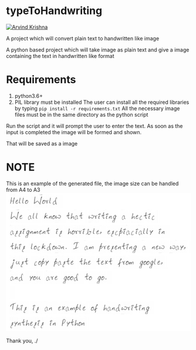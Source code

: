 # typeToHandwriting
[![Arvind Krishna](https://img.shields.io/badge/AK-Made%20by%20AK-success)](https://github.com/ArvindAROO/)

A project which will convert plain text to handwritten like image

A python based project which will take image as plain text and give a image containing the text in handwritten like format

# Requirements
1. python3.6+
2. PIL library must be installed
The user can install all the required libraries by typing `pip install -r requirements.txt`
All the necessary image files must be in the same directory as the python script

Run the script and it will prompt the user to enter the text.
As soon as the input is completed the image will be formed and shown.

That will be saved as a image
# NOTE
This is an example of the generated file, the image size can be handled from A4 to A3
![example](https://github.com/ArvindAROO/typeToHandwriting/blob/master/example.jpeg)
















Thank you,
  ./<AK>
